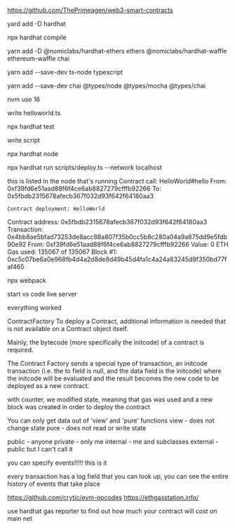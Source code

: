 https://github.com/ThePrimeagen/web3-smart-contracts


yard add -D hardhat

npx hardhat compile

yarn add -D @nomiclabs/hardhat-ethers ethers @nomiclabs/hardhat-waffle ethereum-waffle chai

yarn add --save-dev ts-node typescript

yarn add --save-dev chai @types/node @types/mocha @types/chai

nvm use 16

write helloworld.ts

npx hardhat test

write script

npx hardhat node

npx hardhat run scripts/deploy.ts --network localhost

this is listed in the node that's running
Contract call:       HelloWorld#hello
  From:                0xf39fd6e51aad88f6f4ce6ab8827279cfffb92266
  To:                  0x5fbdb2315678afecb367f032d93f642f64180aa3

    Contract deployment: HelloWorld
  Contract address:    0x5fbdb2315678afecb367f032d93f642f64180aa3
  Transaction:         0x4bb8ae5bfad73253de8acc88a807f35b0cc5b8c280a04a9a875dd9e5fdb90e92
  From:                0xf39fd6e51aad88f6f4ce6ab8827279cfffb92266
  Value:               0 ETH
  Gas used:            135067 of 135067
  Block #1:            0xc5c07be6a0e968fb4d4a2d8de8d49b45d4fa1c4a24a83245d9f350bd77faf465



npx webpack

start vs code live server

everything worked

ContractFactory
To deploy a Contract, additional information is needed that is not available on a Contract object itself.

Mainly, the bytecode (more specifically the initcode) of a contract is required.

The Contract Factory sends a special type of transaction, an initcode transaction (i.e. the to field is null, and the data field is the initcode) where the initcode will be evaluated and the result becomes the new code to be deployed as a new contract.

with counter, we modified state, meaning that gas was used and a new block was created in order to deploy the contract

You can only get data out of 'view' and 'pure' functions
view - does not change state
pure - does not read or write state

public - anyone
private - only me
internal - me and subclasses
external - public but I can't call it


you can specify events!!!!!  this is it

every transaction has a log field that you can look up, you can see the entire history of events that take place

https://github.com/crytic/evm-opcodes
https://ethgasstation.info/

use hardhat gas reporter to find out how much your contract will cost on main net








